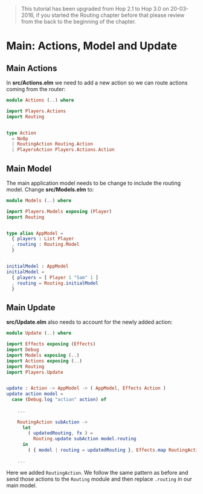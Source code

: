 > This tutorial has been upgraded from Hop 2.1 to Hop 3.0 on 20-03-2016, if you started the Routing chapter before that please review from the back to the beginning of the chapter.

# Main: Actions, Model and Update

## Main Actions

In __src/Actions.elm__ we need to add a new action so we can route actions coming from the router:

```elm
module Actions (..) where

import Players.Actions
import Routing


type Action
  = NoOp
  | RoutingAction Routing.Action
  | PlayersAction Players.Actions.Action
```

## Main Model

The main application model needs to be change to include the routing model. Change __src/Models.elm__ to:

```elm
module Models (..) where

import Players.Models exposing (Player)
import Routing


type alias AppModel =
  { players : List Player
  , routing : Routing.Model
  }


initialModel : AppModel
initialModel =
  { players = [ Player 1 "Sam" 1 ]
  , routing = Routing.initialModel
  }
```

## Main Update

__src/Update.elm__ also needs to account for the newly added action:

```elm
module Update (..) where

import Effects exposing (Effects)
import Debug
import Models exposing (..)
import Actions exposing (..)
import Routing
import Players.Update


update : Action -> AppModel -> ( AppModel, Effects Action )
update action model =
  case (Debug.log "action" action) of
    
    ...
    
    RoutingAction subAction ->
      let
        ( updatedRouting, fx ) =
          Routing.update subAction model.routing
      in
        ( { model | routing = updatedRouting }, Effects.map RoutingAction fx )

    ...
```

Here we added `RoutingAction`. We follow the same pattern as before and send those actions to the `Routing` module and then replace `.routing` in our main model.